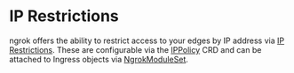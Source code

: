 # IP Restrictions

ngrok offers the ability to restrict access to your edges by IP address via [IP Restrictions](/docs/http/ip-restrictions/).
These are configurable via the [IPPolicy](/docs/k8s/user-guide/crds.md#ip-policies) CRD and can be attached to Ingress objects via [NgrokModuleSet](/docs/k8s/user-guide/route-modules.md).

